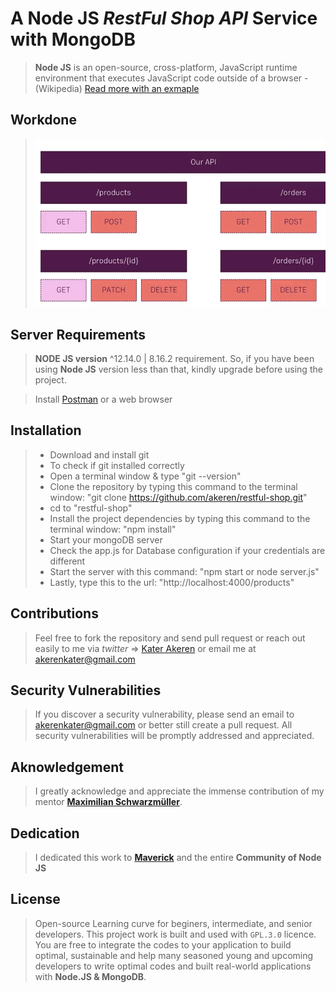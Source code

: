 # A Node JS *RestFul Shop API* Service with MongoDB

> **Node JS** is an open-source, cross-platform, JavaScript runtime environment that executes JavaScript code outside of a browser - (Wikipedia) [Read more with an exmaple](https://nodejs.org/en/about/)

## Workdone
> ![RESTFUL SHOP](/restful-api.png)

## Server Requirements
> **NODE JS version** ^12.14.0 | 8.16.2 requirement. So, if you have been using **Node JS** version less than that, kindly upgrade before using the project.

> Install [Postman](https://www.getpostman.com/) or a web browser

## Installation
>   - Download and install git 
>   - To check if git installed correctly
>   - Open a terminal window & type "git --version"
>   - Clone the repository by typing this command to the terminal window: "git clone https://github.com/akeren/restful-shop.git"
>   - cd to "restful-shop" 
>   - Install the project dependencies by typing this command to the terminal window: "npm install"
>   - Start your mongoDB server
>   - Check the app.js for Database configuration if your credentials are different
>   - Start the server with this command: "npm start or node server.js"
>   - Lastly, type this to the url: "http://localhost:4000/products"


## Contributions
> Feel free to fork the repository and send pull request or reach out easily to me via *twitter* => [Kater Akeren](https://twitter.com/katerakeren) or email me at [akerenkater@gmail.com]()

## Security Vulnerabilities
> If you discover a security vulnerability, please send an email to [akerenkater@gmail.com]() or better still create a pull request. All security vulnerabilities will be promptly addressed and appreciated.

## Aknowledgement
>  I greatly acknowledge and appreciate the immense contribution of my mentor **[Maximilian Schwarzmüller](https://twitter.com/maxedapps)**.

## Dedication 
> I dedicated this work to **[Maverick](https://twitter.com/supacode)** and the entire **Community of Node JS**

## License
> Open-source Learning curve for beginers, intermediate, and senior developers. This project work is built and used with `GPL.3.0` licence. You are free to integrate the codes to your application to build optimal, sustainable and help many seasoned young and upcoming developers to write optimal codes and built real-world applications with **Node.JS & MongoDB**.